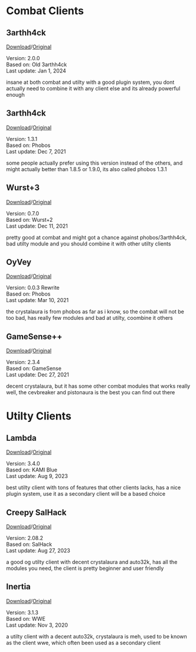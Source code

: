 # Combat Clients  
  
## 3arthh4ck  
[Download](https://github.com/smallbing87/good-anarchy-clients-archive/raw/main/3arthh4ck-2.0.0.jar)/[Original](https://github.com/3arthh4ckDevelopment/3arthh4ck-Client/releases/tag/2.0.0)  
  
Version: 2.0.0  
Based on: Old 3arthh4ck  
Last update: Jan 1, 2024  
  
insane at both combat and utilty with a good plugin system, you dont actually need to combine it with any client else and its already powerful enough  
  
## 3arthh4ck  
[Download](https://github.com/smallbing87/good-anarchy-clients-archive/raw/main/3arthh4ck-1.3.1.jar)/[Original](https://github.com/colorblindness/3arthh4ck/releases/tag/latest)  
  
Version: 1.3.1  
Based on: Phobos  
Last update: Dec 7, 2021  
  
some people actually prefer using this version instead of the others, and might actually better than 1.8.5 or 1.9.0, its also called phobos 1.3.1  
  
## Wurst+3  
[Download](https://github.com/smallbing87/good-anarchy-clients-archive/raw/main/wurst-plus-three-0.7.0.jar)/[Original](https://github.com/WurstPlus/wurst-plus-three/releases/tag/0.7.0)  
  
Version: 0.7.0  
Based on: Wurst+2  
Last update: Dec 11, 2021  
  
pretty good at combat and might got a chance against phobos/3arthh4ck, bad utilty module and you should combine it with other utilty clients  
  
## OyVey  
[Download](https://github.com/smallbing87/good-anarchy-clients-archive/raw/main/alpha432-0.0.3.jar)/[Original](https://web.archive.org/web/20220719144932/https://github.com/The-Gopro336-Archive/OyVey_Rewrite-BUILDABLE_SRC)  
  
Version: 0.0.3 Rewrite  
Based on: Phobos  
Last update: Mar 10, 2021  
  
the crystalaura is from phobos as far as i know, so the combat will not be too bad, has really few modules and bad at utilty, coombine it others  
  
## GameSense++  
[Download](https://github.com/smallbing87/good-anarchy-clients-archive/raw/main/gsplusplus-final.jar)/[Original](https://github.com/TechAle/gsplusplus/releases/tag/final)  
  
Version: 2.3.4  
Based on: GameSense  
Last update: Dec 27, 2021  
  
decent crystalaura, but it has some other combat modules that works really well, the cevbreaker and pistonaura is the best you can find out there  
  
# Utilty Clients  
  
## Lambda  
[Download](https://github.com/smallbing87/good-anarchy-clients-archive/raw/main/lambda-3.4.0.jar)/[Original](https://github.com/lambda-client/lambda/releases/tag/3.4.0)  
  
Version: 3.4.0  
Based on: KAMI Blue  
Last update: Aug 9, 2023  
  
best utilty client with tons of features that other clients lacks, has a nice plugin system, use it as a secondary client will be a based choice
  
## Creepy SalHack  
[Download](https://github.com/smallbing87/good-anarchy-clients-archive/raw/main/creepy-salhack-2.08.2.jar)/[Original](https://github.com/CreepyOrb924/creepy-salhack/releases/tag/v2.08.2)  
  
Version: 2.08.2  
Based on: SalHack  
Last update: Aug 27, 2023  
  
a good og utilty client with decent crystalaura and auto32k, has all the modules you need, the client is pretty beginner and user friendly
  
## Inertia  
[Download](https://github.com/smallbing87/good-anarchy-clients-archive/raw/main/inertia-3.1.3-1.12.2.jar)/[Original](https://inertiaclient.com/download%20retriever/DownloadRetrieverManualTest.php?MinecraftVersion=1.12.2%20forge)  
  
Version: 3.1.3  
Based on: WWE  
Last update: Nov 3, 2020
  
a utilty client with a decent auto32k, crystalaura is meh, used to be known as the client wwe, which often been used as a secondary client
